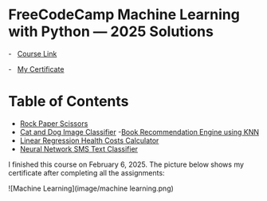 FreeCodeCamp Machine Learning with Python — 2025 Solutions 
=====================

-   [Course Link](https://www.freecodecamp.org/learn/machine-learning-with-python)

-   [My Certificate](https://www.freecodecamp.org/certification/Dariush0025/machine-learning-with-python-v7 )


# Table of Contents 

- [Rock Paper Scissors](https://github.com/dariushbabaki/Machine_learning_with_Python_in_Free_Code_Camp/tree/main/RPS_game)
- [Cat and Dog Image Classifier](https://github.com/dariushbabaki/Machine_learning_with_Python_in_Free_Code_Camp/tree/main/Cat%20and%20Dog%20Image%20Classifier)
-[Book Recommendation Engine using KNN](https://github.com/dariushbabaki/Machine_learning_with_Python_in_Free_Code_Camp/tree/main/Book%20Recommendation%20Engine%20using%20KNN)
- [Linear Regression Health Costs Calculator](https://github.com/dariushbabaki/Machine_learning_with_Python_in_Free_Code_Camp/tree/main/Linear%20Regression%20Health%20Costs%20Calculator)
- [Neural Network SMS Text Classifier](https://github.com/dariushbabaki/Machine_learning_with_Python_in_Free_Code_Camp/tree/main/Neural%20Network%20SMS%20Text%20Classifier)



I finished this course on February 6, 2025.
The picture below shows my certificate after completing all the assignments:


![Machine Learning](image/machine learning.png)
